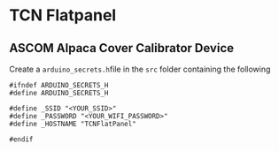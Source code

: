 # TCN Flatpanel
## ASCOM Alpaca Cover Calibrator Device

Create a `arduino_secrets.h`file in the `src` folder containing the following

```
#ifndef ARDUINO_SECRETS_H
#define ARDUINO_SECRETS_H

#define _SSID "<YOUR_SSID>"
#define _PASSWORD "<YOUR_WIFI_PASSWORD>"
#define _HOSTNAME "TCNFlatPanel"

#endif
```
